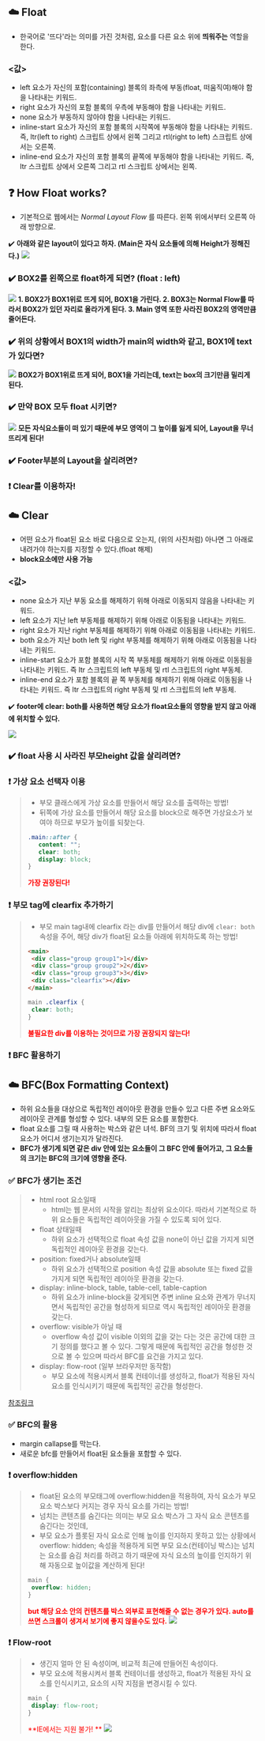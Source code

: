 ## ☁️ Float
- 한국어로 '뜨다'라는 의미를 가진 것처럼, 요소를 다른 요소 위에 **띄워주는** 역할을 한다.
### <값>
- left
요소가 자신의 포함(containing) 블록의 좌측에 부동(float, 떠움직여)해야 함을 나타내는 키워드.
- right
요소가 자신의 포함 블록의 우측에 부동해야 함을 나타내는 키워드.
- none
요소가 부동하지 않아야 함을 나타내는 키워드.
- inline-start
요소가 자신의 포함 블록의 시작쪽에 부동해야 함을 나타내는 키워드. 즉, ltr(left to right) 스크립트 상에서 왼쪽 그리고 rtl(right to left) 스크립트 상에서는 오른쪽.
- inline-end
요소가 자신의 포함 블록의 끝쪽에 부동해야 함을 나타내는 키워드. 즉, ltr 스크립트 상에서 오른쪽 그리고 rtl 스크립트 상에서는 왼쪽.
## ❓ How Float works?
- 기본적으로 웹에서는 _Normal Layout Flow_ 를 따른다. 왼쪽 위에서부터 오른쪽 아래 방향으로.

✔️ **아래와 같은 layout이 있다고 하자. (Main은 자식 요소들에 의해 Height가 정해진다.)**
![](https://images.velog.io/images/songjy377/post/607a71e5-bf5b-459a-b004-0832358ce74e/image.png)
### ✔️ BOX2를 왼쪽으로 float하게 되면? (float : left)
![](https://images.velog.io/images/songjy377/post/db430d34-b5da-431a-8be7-b4b1360f7888/image.png)
**1. BOX2가 BOX1위로 뜨게 되어, BOX1을 가린다.
2. BOX3는 Normal Flow를 따라서 BOX2가 있던 자리로 올라가게 된다.
3. Main 영역 또한 사라진 BOX2의 영역만큼 줄어든다.**

### ✔️ 위의 상황에서 BOX1의 width가 main의 width와 같고, BOX1에 text가 있다면?
![](https://images.velog.io/images/songjy377/post/9785824d-761b-4f2a-bd6d-78008c88148b/image.png)
**BOX2가 BOX1위로 뜨게 되어, BOX1을 가리는데, text는 box의 크기만큼 밀리게 된다.**

### ✔️ 만약 BOX 모두 float 시키면?
![](https://images.velog.io/images/songjy377/post/a5fadf69-e0f3-4cc8-bc3b-58acafb72dbc/image.png)
**모든 자식요소들이 떠 있기 때문에 부모 영역이 그 높이를 잃게 되어, Layout을 무너뜨리게 된다!**

### ✔️ Footer부분의 Layout을 살리려면? 
### ❗ Clear를 이용하자!

## ☁️ Clear
- 어떤 요소가 float된 요소 바로 다음으로 오는지, (위의 사진처럼) 아나면 그 아래로 내려가야 하는지를 지정할 수 있다.(float 해제)
- **block요소에만 사용 가능**

### <값>
- none
요소가 지난 부동 요소를 해제하기 위해 아래로 이동되지 않음을 나타내는 키워드.
- left
요소가 지난 left 부동체를 해제하기 위해 아래로 이동됨을 나타내는 키워드.
- right
요소가 지난 right 부동체를 해제하기 위해 아래로 이동됨을 나타내는 키워드.
- both
요소가 지난 both left 및 right 부동체를 해제하기 위해 아래로 이동됨을 나타내는 키워드.
- inline-start
요소가 포함 블록의 시작 쪽 부동체를 해제하기 위해 아래로 이동됨을 나타내는 키워드. 즉 ltr 스크립트의 left 부동체 및 rtl 스크립트의 right 부동체.
- inline-end
요소가 포함 블록의 끝 쪽 부동체를 해제하기 위해 아래로 이동됨을 나타내는 키워드. 즉 ltr 스크립트의 right 부동체 및 rtl 스크립트의 left 부동체.

✔️ **footer에 clear: both를 사용하면 해당 요소가 float요소들의 영향을 받지 않고 아래에 위치할 수 있다.**

![](https://images.velog.io/images/songjy377/post/a8839960-5dd6-4275-8ac0-bf0251648402/image.png)

### ✔️ float 사용 시 사라진 부모height 값을 살리려면?
  
### ❗ 가상 요소 선택자 이용
> - 부모 클래스에게 가상 요소를 만들어서 해당 요소를 출력하는 방법!
> - 뒤쪽에 가상 요소를 만들어서 해당 요소를 block으로 해주면 가상요소가 보여야 하므로 부모가 높이를 되찾는다. 
>``` css
>.main::after {
>    content: "";
>    clear: both;
>    display: block;
>}
>```
><span style="color:red">**가장 권장된다!**<span>
  
### ❗ 부모 tag에 clearfix 추가하기
> - 부모 main tag내에 clearfix 라는 div를 만들어서 해당 div에 `clear: both` 속성을 주어, 해당 div가 float된 요소들 아래에 위치하도록 하는 방법!
>```html
><main>
>  <div class="group group1">1</div>
>  <div class="group group2">2</div>
>  <div class="group group3">3</div>
>  <div class="clearfix"></div>
></main>
>```
>```css
>main .clearfix {
>  clear: both;
>}
>```
><span style="color:red">**불필요한 div를 이용하는 것이므로 가장 권장되지 않는다!**<span>

### ❗ BFC 활용하기
## ☁️ BFC(Box Formatting Context)
- 하위 요소들을 대상으로 독립적인 레이아웃 환경을 만들수 있고 다른 주변 요소와도 레이아웃 관계를 형성할 수 있다. 내부의 모든 요소를 포함한다.
- float 요소를 그릴 때 사용하는 박스와 같은 녀석. BF의 크기 및 위치에 따라서 float 요소가 어디서 생기는지가 달라진다.
- **BFC가 생기게 되면 같은 div 안에 있는 요소들이 그 BFC 안에 들어가고, 그 요소들의 크기는 BFC의 크기에 영향을 준다.**

### ✅ BFC가 생기는 조건
> - html root 요소일때
>   - html는 웹 문서의 시작을 알리는 최상위 요소이다. 따라서 기본적으로 하위 요소들은 독립적인 레이아웃을 가질 수 있도록 되어 있다.
> - float 상태일때
>   - 하위 요소가 선택적으로 float 속성 값을 none이 아닌 값을 가지게 되면 독립적인 레이아웃 환경을 갖는다.
> - position: fixed거나 absolute일때
>   - 하위 요소가 선택적으로 position 속성 값을 absolute 또는 fixed 값을 가지게 되면 독립적인 레이아웃 환경을 갖는다.
> - display: inline-block, table, table-cell, table-caption
>   - 하위 요소가 inline-block을 갖게되면 주변 inline 요소와 관계가 무너지면서 독립적인 공간을 형성하게 되므로 역시 독립적인 레이아웃 환경을 갖는다.
> - overflow: visible가 아닐 때
>   - overflow 속성 값이 visible 이외의 값을 갖는 다는 것은 공간에 대한 크기 정의를 했다고 볼 수 있다. 그렇게 때문에 독립적인 공간을 형성한 것으로 볼 수 있으며 따라서 BFC를 요건을 가지고 있다.
> - display: flow-root (일부 브라우저만 동작함)
>   - 부모 요소에 적용시켜서 블록 컨테이너를 생성하고, float가 적용된 자식 요소를 인식시키기 때문에 독립적인 공간을 형성한다.

[참조링크](https://blueshw.github.io/2020/05/17/know-css-block-formatting-context/)

### ✅ BFC의 활용
- margin callapse를 막는다.
- 새로운 bfc를 만들어서 float된 요소들을 포함할 수 있다.
  
### ❗ overflow:hidden
> - float된 요소의 부모태그에 overflow:hidden을 적용하여, 자식 요소가 부모 요소 박스보다 커지는 경우 자식 요소를 가리는 방법!
> - 넘치는 콘텐츠를 숨긴다는 의미는 부모 요소 박스가 그 자식 요소 콘텐츠를 숨긴다는 것인데,
> - 부모 요소가 플롯된 자식 요소로 인해 높이를 인지하지 못하고 있는 상황에서 overflow: hidden; 속성을 적용하게 되면 부모 요소(컨테이닝 박스)는 넘치는 요소를 숨김 처리를 하려고 하기 때문에 자식 요소의 높이를 인지하기 위해 자동으로 높이값을 계산하게 된다!
>```css
>main {
>  overflow: hidden;
>}  
>```
><span style="color:red">**but 해당 요소 안의 컨텐츠를 박스 외부로 표현해줄 수 없는 경우가 있다. auto를 쓰면 스크롤이 생겨서 보기에 좋지 않을수도 있다.**<span>
![](https://images.velog.io/images/songjy377/post/cb5c90a5-fc9f-43d0-ab1f-d6c1cdb3bd0d/image.png)
  
### ❗ Flow-root
> - 생긴지 얼마 안 된 속성이며, 비교적 최근에 만들어진 속성이다. 
> - 부모 요소에 적용시켜서 블록 컨테이너를 생성하고, float가 적용된 자식 요소를 인식시키고, 요소의 시작 지점을 변경시킬 수 있다.
>```css
>main {
>  display: flow-root;
>}  
>```
><span style="color:red">**IE에서는 지원 불가! **<span>
![](https://images.velog.io/images/songjy377/post/a57760a2-ea5b-4a3b-9815-dfa270e433e6/image.png)


  
